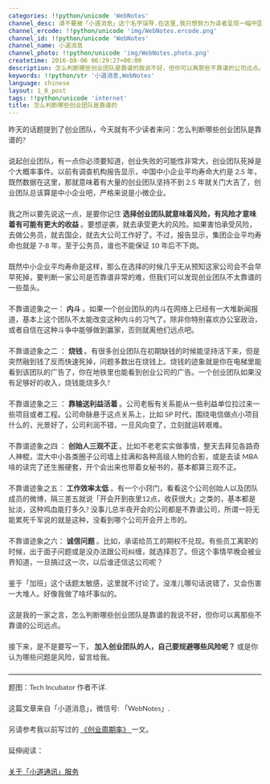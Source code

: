 ```yaml
---
categories: !!python/unicode 'WebNotes'
channel_desc: 请不要被「小道消息」这个名字误导.在这里,我只想努力为读者呈现一幅中国互联网的清明上河图.
channel_ercode: !!python/unicode 'img/WebNotes.ercode.png'
channel_id: !!python/unicode 'WebNotes'
channel_name: 小道消息
channel_photo: !!python/unicode 'img/WebNotes.photo.png'
createtime: 2016-08-06 06:29:27+00:00
description: 怎么判断哪些创业团队是靠谱的我说不好，但你可以离那些不靠谱的公司远点。
keywords: !!python/str '小道消息,WebNotes'
language: chinese
layout: 1_0_post
tags: !!python/unicode 'internet'
title: 怎么判断哪些创业团队是靠谱的
---
```

<div class="rich_media_content" id="js_content">
<p style="font-family: Lato, Helvetica, Arial, freesans, clean, sans-serif; border: 0px; margin-top: 1em; margin-bottom: 1.5em; outline: 0px; line-height: 1.5em; color: rgb(51, 51, 51); white-space: normal;">
         昨天的话题提到了创业团队，今天就有不少读者来问：怎么判断哪些创业团队是靠谱的?
        </p>
<p style="font-family: Lato, Helvetica, Arial, freesans, clean, sans-serif; border: 0px; margin-top: 1em; margin-bottom: 1.5em; outline: 0px; line-height: 1.5em; color: rgb(51, 51, 51); white-space: normal;">
         说起创业团队，有一点你必须要知道，创业失败的可能性非常大，创业团队死掉是个大概率事件。以前有调查机构报告显示，中国中小企业平均寿命大约是 2.5 年，既然数据在这里，那就意味着有大量的创业团队坚持不到 2.5 年就关门大吉了，创业团队总该算是中小企业吧，严格来说是小微企业。
        </p>
<p style="font-family: Lato, Helvetica, Arial, freesans, clean, sans-serif; border: 0px; margin-top: 1em; margin-bottom: 1.5em; outline: 0px; line-height: 1.5em; color: rgb(51, 51, 51); white-space: normal;">
         我之所以要先说这一点，是要你记住
         <strong>
          选择创业团队就意味着风险，有风险才意味着有可能有更大的收益
         </strong>
         。要想逆袭，就去承受更大的风险。如果害怕承受风险，去做公务员，就去国企，就去大公司工作好了。不过，报告显示，集团企业平均寿命也就是 7-8 年，至于公务员，谁也不能保证 10 年后不下岗。
        </p>
<p style="font-family: Lato, Helvetica, Arial, freesans, clean, sans-serif; border: 0px; margin-top: 1em; margin-bottom: 1.5em; outline: 0px; line-height: 1.5em; color: rgb(51, 51, 51); white-space: normal;">
         既然中小企业平均寿命是这样，那么在选择的时候几乎无从预知这家公司会不会早早死掉，要判断一家公司是否靠谱非常的难，但我们可以发现创业团队不太靠谱的一些苗头。
        </p>
<p style="font-family: Lato, Helvetica, Arial, freesans, clean, sans-serif; border: 0px; margin-top: 1em; margin-bottom: 1.5em; outline: 0px; line-height: 1.5em; color: rgb(51, 51, 51); white-space: normal;">
         不靠谱迹象之一：
         <strong>
          内斗
         </strong>
         。如果一个创业团队的内斗在网络上已经有一大堆新闻报道，基本上这个团队不太能改变这种内斗的习气了。除非你特别喜欢办公室政治，或者自信在这种斗争中能够做到赢家，否则就离他们远点吧。
        </p>
<p style="font-family: Lato, Helvetica, Arial, freesans, clean, sans-serif; border: 0px; margin-top: 1em; margin-bottom: 1.5em; outline: 0px; line-height: 1.5em; color: rgb(51, 51, 51); white-space: normal;">
         不靠谱迹象之二
         <span style="color: rgb(51, 51, 51); font-family: Lato, Helvetica, Arial, freesans, clean, sans-serif;">
          ：
         </span>
<strong>
          烧钱
         </strong>
         。有很多创业团队在初期缺钱的时候能坚持活下来，但是突然融到钱了反而快速死掉，问题多数出在烧钱上。烧钱的迹象就是你在电梯里能看到该团队的广告了，你在地铁里也能看到创业公司的广告。一个创业团队如果没有足够好的收入，烧钱能烧多久?
        </p>
<p style="font-family: Lato, Helvetica, Arial, freesans, clean, sans-serif; border: 0px; margin-top: 1em; margin-bottom: 1.5em; outline: 0px; line-height: 1.5em; color: rgb(51, 51, 51); white-space: normal;">
         不靠谱迹象之三
         <span style="color: rgb(51, 51, 51); font-family: Lato, Helvetica, Arial, freesans, clean, sans-serif;">
          ：
         </span>
<strong>
          靠输送利益活着
         </strong>
         。公司老板有关系能从一些利益单位拉过来一些项目或者工程。公司命脉悬于这点关系上，比如 SP 时代，围绕电信做点小项目什么的，光景好了，公司利润不错，一旦风向变了，立刻就运转艰难。
        </p>
<p style="font-family: Lato, Helvetica, Arial, freesans, clean, sans-serif; border: 0px; margin-top: 1em; margin-bottom: 1.5em; outline: 0px; line-height: 1.5em; color: rgb(51, 51, 51); white-space: normal;">
         不靠谱迹象之四
         <span style="color: rgb(51, 51, 51); font-family: Lato, Helvetica, Arial, freesans, clean, sans-serif;">
          ：
         </span>
<strong>
          创始人三观不正
         </strong>
         。比如不老老实实做事情，整天去拜见各路奇人神棍，混大中小各类圈子公司墙上挂满和各种高级人物的合影，或是去读 MBA 啥的读完了还生搬硬套，开个会出来也带着女秘书的，基本都算三观不正。
        </p>
<p style="font-family: Lato, Helvetica, Arial, freesans, clean, sans-serif; border: 0px; margin-top: 1em; margin-bottom: 1.5em; outline: 0px; line-height: 1.5em; color: rgb(51, 51, 51); white-space: normal;">
         不靠谱迹象之五：
         <strong>
          工作效率太低
         </strong>
         。有一个小窍门，看看这个公司创始人以及团队成员的微博，隔三差五就说「开会开到夜里12点，收获很大」之类的，基本都是扯淡，这种鸡血能打多久? 没事儿总半夜开会的公司都是不靠谱公司，所谓一将无能累死千军说的就是这种，没看到哪个公司开会开上市的。
        </p>
<p style="font-family: Lato, Helvetica, Arial, freesans, clean, sans-serif; border: 0px; margin-top: 1em; margin-bottom: 1.5em; outline: 0px; line-height: 1.5em; color: rgb(51, 51, 51); white-space: normal;">
<span style="color: rgb(51, 51, 51); font-family: Lato, Helvetica, Arial, freesans, clean, sans-serif;">
          不靠谱迹象之六：
         </span>
<strong style="color: rgb(51, 51, 51); font-family: Lato, Helvetica, Arial, freesans, clean, sans-serif; white-space: normal;">
          诚信问题
         </strong>
<span style="color: rgb(51, 51, 51); font-family: Lato, Helvetica, Arial, freesans, clean, sans-serif;">
          。比如，承诺给员工的期权不兑现。有些员工离职的时候，出于面子问题或是没办法跟公司纠缠，就选择忍了。但这个事情早晚会被业界知道，一旦搞过这一次，以后谁还信这公司呢？
         </span>
</p>
<p style="font-family: Lato, Helvetica, Arial, freesans, clean, sans-serif; border: 0px; margin-top: 1em; margin-bottom: 1.5em; outline: 0px; line-height: 1.5em; color: rgb(51, 51, 51); white-space: normal;">
         鉴于「加班」这个话题太敏感，这里就不讨论了。没准儿哪句话说错了，又会伤害一大堆人。好像我做了啥坏事似的。
        </p>
<p style="font-family: Lato, Helvetica, Arial, freesans, clean, sans-serif; border: 0px; margin-top: 1em; margin-bottom: 1.5em; outline: 0px; line-height: 1.5em; color: rgb(51, 51, 51); white-space: normal;">
         这是我的一家之言，怎么判断哪些创业团队是靠谱的我说不好，但你可以离那些不靠谱的公司远点。
        </p>
<p style="font-family: Lato, Helvetica, Arial, freesans, clean, sans-serif; border: 0px; margin-top: 1em; margin-bottom: 1.5em; outline: 0px; line-height: 1.5em; color: rgb(51, 51, 51); white-space: normal;">
         接下来，是不是要写一下，
         <strong>
          加入创业团队的人，自己要规避哪些风险呢？
         </strong>
         或是你认为哪些问题是风险，留言给我。
        </p>
<hr style="font-family: Lato, Helvetica, Arial, freesans, clean, sans-serif; border-right-width: 0px; border-bottom-width: 0px; border-left-width: 0px; border-top-style: solid; border-top-color: rgb(234, 234, 234); height: 1px; margin-top: 1em; margin-bottom: 1em; color: rgb(51, 51, 51); white-space: normal;"/>
<p style="font-family: Lato, Helvetica, Arial, freesans, clean, sans-serif; border: 0px; margin-top: 1em; margin-bottom: 1.5em; outline: 0px; line-height: 1.5em; color: rgb(51, 51, 51); white-space: normal;">
         题图：Tech Incubator 作者不详.
        </p>
<p style="font-family: Lato, Helvetica, Arial, freesans, clean, sans-serif; border: 0px; margin-top: 1em; margin-bottom: 1.5em; outline: 0px; line-height: 1.5em; color: rgb(51, 51, 51); white-space: normal;">
         这篇文章来自「小道消息」，微信号: 「WebNotes」.
        </p>
<p style="font-family: Lato, Helvetica, Arial, freesans, clean, sans-serif; border: 0px; margin-top: 1em; margin-bottom: 1.5em; outline: 0px; line-height: 1.5em; color: rgb(51, 51, 51); white-space: normal;">
         另请参考我以前写过的
         <a data_ue_src="http://mp.weixin.qq.com/mp/appmsg/show?__biz=MjM5ODIyMTE0MA==&amp;appmsgid=10000531&amp;itemidx=1&amp;sign=2f014727a3b44ffa27b6b590d8fec945#wechat_redirect" href="http://mp.weixin.qq.com/mp/appmsg/show?__biz=MjM5ODIyMTE0MA==&amp;appmsgid=10000531&amp;itemidx=1&amp;sign=2f014727a3b44ffa27b6b590d8fec945#wechat_redirect" target="_blank">
          《创业周期率》
         </a>
         一文。
        </p>
<p style="font-family: Lato, Helvetica, Arial, freesans, clean, sans-serif; border: 0px; margin-top: 1em; margin-bottom: 1.5em; outline: 0px; line-height: 1.5em; color: rgb(51, 51, 51); white-space: normal;">
         延伸阅读：
        </p>
<p style="font-family: Lato, Helvetica, Arial, freesans, clean, sans-serif; border: 0px; margin-top: 1em; margin-bottom: 1.5em; outline: 0px; line-height: 1.5em; color: rgb(51, 51, 51); white-space: normal;">
<a data_ue_src="http://mp.weixin.qq.com/s?__biz=MjM5ODIyMTE0MA==&amp;mid=2650968533&amp;idx=1&amp;sn=daff5d3020f75e1f6833635101b947af&amp;scene=21#wechat_redirect" href="http://mp.weixin.qq.com/s?__biz=MjM5ODIyMTE0MA==&amp;mid=2650968533&amp;idx=1&amp;sn=daff5d3020f75e1f6833635101b947af&amp;scene=21#wechat_redirect" target="_blank">
          关于「小道通讯」服务
         </a>
<br/>
</p>
<p>
<br/>
</p>
</div>